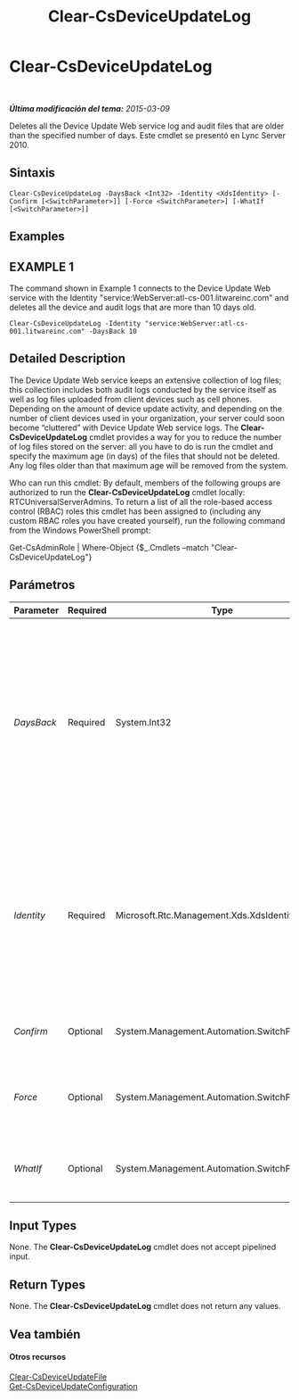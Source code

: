 ﻿---
title: Clear-CsDeviceUpdateLog
TOCTitle: Clear-CsDeviceUpdateLog
ms:assetid: 9e549484-b79b-47ef-b83b-13a6e20b0c80
ms:mtpsurl: https://technet.microsoft.com/es-es/library/Gg412738(v=OCS.15)
ms:contentKeyID: 48276232
ms.date: 01/07/2017
mtps_version: v=OCS.15
ms.translationtype: HT
---

# Clear-CsDeviceUpdateLog

 

_**Última modificación del tema:** 2015-03-09_

Deletes all the Device Update Web service log and audit files that are older than the specified number of days. Este cmdlet se presentó en Lync Server 2010.

## Sintaxis

    Clear-CsDeviceUpdateLog -DaysBack <Int32> -Identity <XdsIdentity> [-Confirm [<SwitchParameter>]] [-Force <SwitchParameter>] [-WhatIf [<SwitchParameter>]]

## Examples

## EXAMPLE 1

The command shown in Example 1 connects to the Device Update Web service with the Identity "service:WebServer:atl-cs-001.litwareinc.com" and deletes all the device and audit logs that are more than 10 days old.

    Clear-CsDeviceUpdateLog -Identity "service:WebServer:atl-cs-001.litwareinc.com" -DaysBack 10

## Detailed Description

The Device Update Web service keeps an extensive collection of log files; this collection includes both audit logs conducted by the service itself as well as log files uploaded from client devices such as cell phones. Depending on the amount of device update activity, and depending on the number of client devices used in your organization, your server could soon become “cluttered” with Device Update Web service logs. The **Clear-CsDeviceUpdateLog** cmdlet provides a way for you to reduce the number of log files stored on the server: all you have to do is run the cmdlet and specify the maximum age (in days) of the files that should not be deleted. Any log files older than that maximum age will be removed from the system.

Who can run this cmdlet: By default, members of the following groups are authorized to run the **Clear-CsDeviceUpdateLog** cmdlet locally: RTCUniversalServerAdmins. To return a list of all the role-based access control (RBAC) roles this cmdlet has been assigned to (including any custom RBAC roles you have created yourself), run the following command from the Windows PowerShell prompt:

Get-CsAdminRole | Where-Object {$\_.Cmdlets –match "Clear-CsDeviceUpdateLog"}

## Parámetros


<table>
<colgroup>
<col style="width: 25%" />
<col style="width: 25%" />
<col style="width: 25%" />
<col style="width: 25%" />
</colgroup>
<thead>
<tr class="header">
<th>Parameter</th>
<th>Required</th>
<th>Type</th>
<th>Description</th>
</tr>
</thead>
<tbody>
<tr class="odd">
<td><p><em>DaysBack</em></p></td>
<td><p>Required</p></td>
<td><p>System.Int32</p></td>
<td><p>Maximum age (in days) of the log files to be maintained. All log files older than the value specified using the DaysBack parameter will be deleted. For example, if you set DaysBack to 7 then any log files more than seven days old will be removed.</p>
<p>This parameter can be set to any integer value between 1 and 30, inclusive.</p></td>
</tr>
<tr class="even">
<td><p><em>Identity</em></p></td>
<td><p>Required</p></td>
<td><p>Microsoft.Rtc.Management.Xds.XdsIdentity</p></td>
<td><p>Unique identifier of the service hosting the Device Update Web service log files. For example, this syntax clears Device Update Web service log files from the Servicios web for the pool atl-cs-001.litwareinc.com: -Identity &quot;service:WebServer:atl-cs-001.litwareinc.com&quot;.</p></td>
</tr>
<tr class="odd">
<td><p><em>Confirm</em></p></td>
<td><p>Optional</p></td>
<td><p>System.Management.Automation.SwitchParameter</p></td>
<td><p>Se le pedirá confirmación antes de ejecutar el comando.</p></td>
</tr>
<tr class="even">
<td><p><em>Force</em></p></td>
<td><p>Optional</p></td>
<td><p>System.Management.Automation.SwitchParameter</p></td>
<td><p>Suppresses the display of any non-fatal error message that might occur when running the command.</p></td>
</tr>
<tr class="odd">
<td><p><em>WhatIf</em></p></td>
<td><p>Optional</p></td>
<td><p>System.Management.Automation.SwitchParameter</p></td>
<td><p>Describe qué sucedería si se ejecutara el comando sin ejecutarlo realmente.</p></td>
</tr>
</tbody>
</table>


## Input Types

None. The **Clear-CsDeviceUpdateLog** cmdlet does not accept pipelined input.

## Return Types

None. The **Clear-CsDeviceUpdateLog** cmdlet does not return any values.

## Vea también

#### Otros recursos

[Clear-CsDeviceUpdateFile](clear-csdeviceupdatefile.md)  
[Get-CsDeviceUpdateConfiguration](get-csdeviceupdateconfiguration.md)

